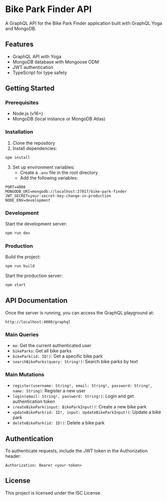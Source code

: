 # Bike Park Finder API

A GraphQL API for the Bike Park Finder application built with GraphQL Yoga and MongoDB.

## Features

- GraphQL API with Yoga
- MongoDB database with Mongoose ODM
- JWT authentication
- TypeScript for type safety

## Getting Started

### Prerequisites

- Node.js (v16+) 
- MongoDB (local instance or MongoDB Atlas)

### Installation

1. Clone the repository
2. Install dependencies:

```bash
npm install
```

3. Set up environment variables:
   - Create a `.env` file in the root directory
   - Add the following variables:

```
PORT=4000
MONGODB_URI=mongodb://localhost:27017/bike-park-finder
JWT_SECRET=your-secret-key-change-in-production
NODE_ENV=development
```

### Development

Start the development server:

```bash
npm run dev
```

### Production

Build the project:

```bash
npm run build
```

Start the production server:

```bash
npm start
```

## API Documentation

Once the server is running, you can access the GraphQL playground at:

```
http://localhost:4000/graphql
```

### Main Queries

- `me`: Get the current authenticated user
- `bikeParks`: Get all bike parks
- `bikePark(id: ID!)`: Get a specific bike park
- `searchBikeParks(query: String!)`: Search bike parks by text

### Main Mutations

- `register(username: String!, email: String!, password: String!, name: String)`: Register a new user
- `login(email: String!, password: String!)`: Login and get authentication token
- `createBikePark(input: BikeParkInput!)`: Create a new bike park
- `updateBikePark(id: ID!, input: UpdateBikeParkInput!)`: Update a bike park
- `deleteBikePark(id: ID!)`: Delete a bike park

## Authentication

To authenticate requests, include the JWT token in the Authorization header:

```
Authorization: Bearer <your-token>
```

## License

This project is licensed under the ISC License. 